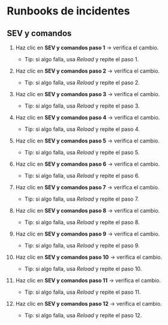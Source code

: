 # Runbooks de incidentes

## SEV y comandos

1. Haz clic en **SEV y comandos paso 1** → verifica el cambio.

    - Tip: si algo falla, usa *Reload* y repite el paso 1.

2. Haz clic en **SEV y comandos paso 2** → verifica el cambio.

    - Tip: si algo falla, usa *Reload* y repite el paso 2.

3. Haz clic en **SEV y comandos paso 3** → verifica el cambio.

    - Tip: si algo falla, usa *Reload* y repite el paso 3.

4. Haz clic en **SEV y comandos paso 4** → verifica el cambio.

    - Tip: si algo falla, usa *Reload* y repite el paso 4.

5. Haz clic en **SEV y comandos paso 5** → verifica el cambio.

    - Tip: si algo falla, usa *Reload* y repite el paso 5.

6. Haz clic en **SEV y comandos paso 6** → verifica el cambio.

    - Tip: si algo falla, usa *Reload* y repite el paso 6.

7. Haz clic en **SEV y comandos paso 7** → verifica el cambio.

    - Tip: si algo falla, usa *Reload* y repite el paso 7.

8. Haz clic en **SEV y comandos paso 8** → verifica el cambio.

    - Tip: si algo falla, usa *Reload* y repite el paso 8.

9. Haz clic en **SEV y comandos paso 9** → verifica el cambio.

    - Tip: si algo falla, usa *Reload* y repite el paso 9.

10. Haz clic en **SEV y comandos paso 10** → verifica el cambio.

    - Tip: si algo falla, usa *Reload* y repite el paso 10.

11. Haz clic en **SEV y comandos paso 11** → verifica el cambio.

    - Tip: si algo falla, usa *Reload* y repite el paso 11.

12. Haz clic en **SEV y comandos paso 12** → verifica el cambio.

    - Tip: si algo falla, usa *Reload* y repite el paso 12.
